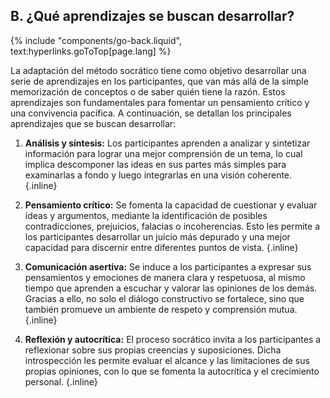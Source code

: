 ## B. ¿Qué aprendizajes se buscan desarrollar?
{% include "components/go-back.liquid", text:hyperlinks.goToTop[page.lang] %}

La adaptación del método socrático tiene como objetivo desarrollar una serie de aprendizajes en los participantes, que van más allá de la simple memorización de conceptos o de saber quién tiene la razón. Estos aprendizajes son fundamentales para fomentar un pensamiento crítico y una convivencia pacífica. A continuación, se detallan los principales aprendizajes que se buscan desarrollar:

1. **Análisis y síntesis:** Los participantes aprenden a analizar y sintetizar información para lograr una mejor comprensión de un tema, lo cual implica descomponer las ideas en sus partes más simples para examinarlas a fondo y luego integrarlas en una visión coherente. {.inline}

2. **Pensamiento crítico:** Se fomenta la capacidad de cuestionar y evaluar ideas y argumentos, mediante la identificación de posibles contradicciones, prejuicios, falacias o incoherencias. Esto les permite a los participantes desarrollar un juicio más depurado y una mejor capacidad para discernir entre diferentes puntos de vista. {.inline}

3. **Comunicación asertiva:** Se induce a los participantes a expresar sus pensamientos y emociones de manera clara y respetuosa, al mismo tiempo que aprenden a escuchar y valorar las opiniones de los demás. Gracias a ello, no solo el diálogo constructivo se fortalece, sino que también promueve un ambiente de respeto y comprensión mutua. {.inline}

4. **Reflexión y autocrítica:** El proceso socrático invita a los participantes a reflexionar sobre sus propias creencias y suposiciones. Dicha introspección les permite evaluar el alcance y las limitaciones de sus propias opiniones, con lo que se fomenta la autocrítica y el crecimiento personal. {.inline}

